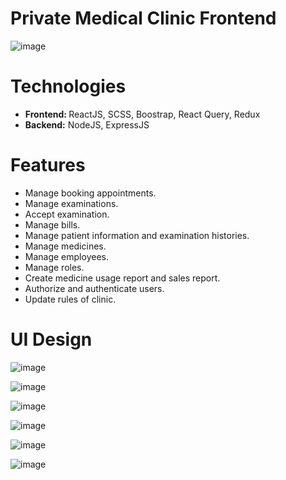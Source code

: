# Private Medical Clinic Frontend
![image](https://github.com/DuyThong28/private-medical-clinic-frontend/assets/116278919/9704d92c-cf8c-4ade-988a-f043a1d066b1)

# Technologies
<ul>
  <li><b>Frontend: </b> ReactJS, SCSS, Boostrap, React Query, Redux</li>
    <li><b>Backend:</b> NodeJS, ExpressJS</li>
</ul>

# Features
<ul>
  <li>Manage booking appointments.</li>
  <li>Manage examinations.</li>
<li>Accept examination.</li>
  <li>Manage bills.</li>
   <li>Manage patient information and examination histories.</li>
  <li>Manage medicines.</li>
  <li>Manage employees.</li>
  <li>Manage roles.</li>
  <li>Create medicine usage report and sales report.</li>
  <li>Authorize and authenticate users.</li>
  <li>Update rules of clinic.</li>
</ul>

# UI Design

![image](https://github.com/user-attachments/assets/521e8092-b2ed-454a-9702-5eeee62535bc)

![image](https://github.com/user-attachments/assets/12499f74-950a-4e4a-a231-516138769de2)

![image](https://github.com/user-attachments/assets/823f2558-fd3c-4c41-be49-c486a4733cb8)

![image](https://github.com/user-attachments/assets/1c7021e0-1ca3-45e0-9c4f-e28ceb35701a)

![image](https://github.com/user-attachments/assets/13e50cc2-257f-4c34-a314-9f423f70258f)

![image](https://github.com/user-attachments/assets/5ec844f1-fe3a-4e35-a27a-77b4ca505e5e)
















